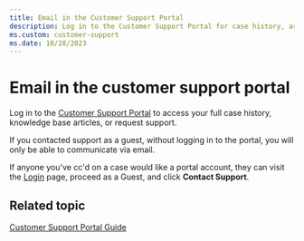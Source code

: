 ```yaml
---
title: Email in the Customer Support Portal
description: Log in to the Customer Support Portal for case history, articles, and support. Encourage account creation for full access.
ms.custom: customer-support
ms.date: 10/28/2023
---
```


# Email in the customer support portal

Log in to the [Customer Support Portal](https://help.xandr.com/s/login/) to access your full case history, knowledge base
articles, or request support.

If you contacted support as a guest, without logging in to the portal, you will only be able to communicate via email.

If anyone you've cc'd on a case would like a portal account, they can visit the [Login](https://help.xandr.com/s/login/) page, proceed as a Guest, and click **Contact Support**.

## Related topic

[Customer Support Portal Guide](xcs-customer-support-portal-guide.md)
